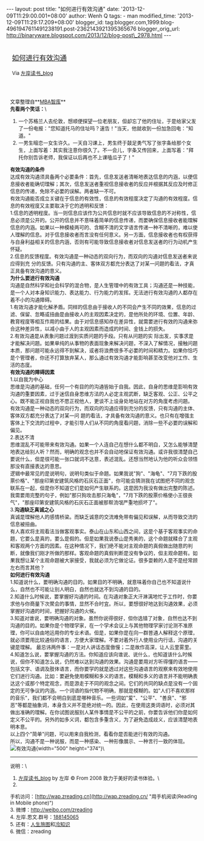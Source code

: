 --- layout: post title: "如何进行有效沟通" date:
'2013-12-09T11:29:00.001+08:00' author: Wenh Q tags: - man
modified\_time: '2013-12-09T11:29:17.209+08:00' blogger\_id:
tag:blogger.com,1999:blog-4961947611491238191.post-2362143921395365676
blogger\_orig\_url:
http://binaryware.blogspot.com/2013/12/blog-post\_2978.html ---
<div style="margin: 10px; padding: 5px;">

<div style="font-size: 18px;">

[如何进行有效沟通](http://zreading.cn.feedsportal.com/c/35042/f/647833/s/346d0243/sc/38/l/0L0Szreading0Bcn0Carchives0C41310Bhtml/story01.htm)

</div>

<div style="font-size: 13px;">

Via [左岸读书\_blog](http://www.zreading.cn/)

</div>

</div>

<div style="font-size: 13px; padding: 15px 0 10px 10px;">

文章整理自**[MBA智库](http://wiki.mbalib.com/wiki/%E6%9C%89%E6%95%88%E6%B2%9F%E9%80%9A)**\
**先看两个笑话：**\
1.  一个苏格兰人去伦敦，想顺便探望一位老朋友，但却忘了他的住址，于是给家父发了一份电报："您知道托马的住址吗？速告！"当天，他就收到一份加急回电："知道。"
2.  一男生暗恋一女生许久。一天自习课上，男生终于鼓足勇气写了张字条给那个女生，上面写着：其实我注意你很久了。不一会儿，字条又传回来，上面写着："拜托你别告诉老师，我保证以后再也不上课嗑瓜子了！"

**有效沟通的条件**\
达成有效沟通须具备两个必要条件：首先，信息发送者清晰地表达信息的内涵，以便信息接收者能确切理解；其次，信息发送者重视信息接收者的反应并根据其反应及时修正信息的传递，免除不必要的误解。两者缺一不可。\
有效沟通能否成立关键在于信息的有效性，信息的有效程度决定了沟通的有效程度。信息的有效程度又主要取决于它的透明和反馈：\
1.信息的透明程度。当一则信息应该作为公共信息时就不应该导致信息的不对称性，信息必须是公开的。公开的信息并不意味着简单的信息传递，而要确保信息接收者能理解信息的内涵。如果以一种模棱两可的、含糊不清的文字语言传递一种不清晰的，难以使人理解的信息。对于信息接收者而言没有任何意义。另一方面，信息接收者也有权获得与自身利益相关的信息内涵，否则有可能导致信息接收者对信息发送者的行为动机产生怀疑。\
2.信息的反馈程度。有效沟通是一种动态的双向行为，而双向的沟通对信息发送者来说应得到充
分的反馈。只有沟通的主、客体双方都充分表达了对某一问题的看法，才真正具备有效沟通的意义。\
**为什么要进行有效沟通**\
沟通是自然科学和社会科学的混合物，是人生管理中的有效工具；沟通还是一种技能，是一个人对本身知识能力、表达能力、行为能力的发挥。无法进行有效沟通的人都存在着不小的沟通障碍。\
1.有效沟通才能化解矛盾。同样的信息由于接收人的不同会产生不同的效果，信息的过滤、保留、忽略或扭曲是由接收人的主观因素决定的，是他所处的环境、位置、年龄、教育程度等相互作用的结果。由于对信息感知存在差异性，就需要进行有效的沟通来弥合这种差异性，以减小由于人的主观因素而造成的时间、金钱上的损失。\
2.有效沟通是从表象问题过渡到实质问题的手段。只有从问题的实
际出发，实事求是才能解决问题。如果单纯的从事物的表面现象来解决问题，不深入了解情况，接触问题本质，那问题可能永远得不到解决，或者将浪费很多不必要的时间和精力。如果你恰巧是个管理者，你还不打算放弃某人，那么通过有效沟通才能影响甚至改变他对工作、生活的态度。\
**有效沟通的障碍因素**\
1.以自我为中心\
思维是沟通的基础，任何一个有目的的沟通皆始于自我。因此，自身的思维是影响有效沟通的重要因素，过于迷信自身思维方法的人必定主观武断，缺乏客观、公正、公平之心。既不能正视自我也不愿正视他人，更谈不上设身处地站在对方的角度考虑问题。\
有效沟通是一种动态的双向行为，而双向的沟通应得到充分的反馈，只有沟通的主体、客体双方都充分表达了对某一问
题的看法，才具备有效沟通的意义。也只有在增强主客体上下交流的过程中，才能引导人们从不同的角度看问题，消除一些不必要的误解和偏见。\
2.表达不清\
思维混乱不可能带来有效沟通。如果一个人连自己在想什么都不明白，又怎么能够清楚地表达给别人听？然而，明确的观念也并不会自动地保证有效沟通。或许我很清楚自己要说什么，但是很可能一张口就词不达意，表述混乱。还想当然地认为他的听众会领悟那没有直接表达的意思。\
逻辑中最常见的是说明句，说明句类似于命题。如果我说"狗"、"海龟"、"7月下跌的股票价格"、"那座印第安建筑风格的石灰石正面"，你可能会猜测我在试图把不同的观念联系在一起，但是你不知道它们是如何产生联系的。这是因为我没有做出完整的陈述。我需要用完整的句子，例如"那只狗攻击那只海龟"，"7月下跌的股票价格使小王很丧气"，"那座印第安建筑风格的石灰石正面被那帮流氓严重地损坏了"。\
3.**沟通缺乏真诚之心**\
真诚是理解他人的感情桥梁。而缺乏诚意的交流难免带有偏见和误解，从而导致交流的信息被扭曲。\
有人喜欢将主观看法当做客观事实。泰山在山东和山西之间，这是个基于客观事实的命题，它要么是真的，要么是假的。但是如果我说泰山是秀美的，这个命题就糅合了主观和客观两个方面的因素。在这种情况下，我们绝不能对主观命题的真假做出随意的判断，就像我们刚才所做的那样。客观命题的真假判断是没有争议的，但主观命题有。如果我想让某个主观命题被大家接受，我就必须为它做论证。很多耍赖的人是不是经常顾左右而言其他？\
**如何进行有效沟通**\
1.知道说什么，要明确沟通的目的。如果目的不明确，就意味着你自己也不知道说什么，自然也不可能让别人明白，自然也就达不到沟通的目的。\
2.知道什么时候说，要掌握好沟通的时间。在沟通对象正大汗淋漓地忙于工作时，你要求他与你商量下次聚会的事情，显然不合时宜。所以，要想很好地达到沟通效果，必须掌握好沟通的时间，把握好沟通的火候。\
3.知道对谁说，要明确沟通的对象。虽然你说得很好，但你选错了对象，自然也达不到沟通的目的。如果你是个物理学家，在一个学术会议上与其他物理学家讨论测不准原理，你可以自由地运用你的专业术语。但是，如果你是在向一群普通人解释这个原理，就必须要用比较通俗的语言，方便大家理解。不要对着外行人使用业内行话，沟通的关键是理解。
最忌讳两件事：一是对人讲话态度傲慢；二是故作高深，让人云里雾里。\
4.知道怎么说，要掌握沟通的方法。你知道应该向谁说、说什么，也知道该什么时候说，但你不知道怎么说，仍然难以达到沟通的效果。沟通是要用对方听得懂的语言——包括文字、语调及肢体语言，而你要学的就是透过对这些沟通语言的观察来有效地使用它们进行沟通。比如：要避免使用模糊和多义的语言。模糊和多义的语言并不能明确表达这个或那个特定观念，而是游走于不同的观念之间。它们的共同的缺点是没有一个固定的无可争议的内涵。一个词语的指代物不明确，那就是模糊的。如"人们不喜欢那样的音乐"，我们都不会明白到底是哪种音乐。一些词如"爱"、"公平"、"善良"、"邪恶"等都是抽象词，本身含义并不是绝对统一的。因此，在使用这类词语时，必须对其做出准确的理解。在你试图说服别人某件事情是不公平的之前，你要告诉他们你是如何定义不公平的。另外的如多义词，都包含多重含义，为了避免造成歧义，应该清楚地表明本意。\
以上四个"简单"问题，可以用来自我检测，看看你是否能进行有效的沟通。\
所以，沟通不是一种说服，而是一种感染、一种形像展示、一种言行一致的体现。\
![有效沟通](http://www.zreading.net/wp-content/uploads/2013/12/jyw2980.jpg){width="500"
height="374"}\

------------------------------------------------------------------------

说明：\
1. [左岸读书\_blog](http://zreading.cn/) by 左岸 © From 2008
致力于美好的读书体验。\
2.
手机访问：[http://wap.zreading.cn](http://wap.zreading.cn/ "用手机阅读(Reading in Mobile phone)")\
3. 微博：<http://weibo.com/zreading>\
4.
左岸.思文.群号：[188145065](http://www.zreading.cn/siwen/siwen.html "一个喜欢思考、学习、共享、交流的文化角。")\
5.
还有：[人生旅图](http://www.zreading.net/ "人生旅图")和[冷知识](http://www.zreading.net/lenzhishi "冷知识")\
6. 微信：zreading

</div>
